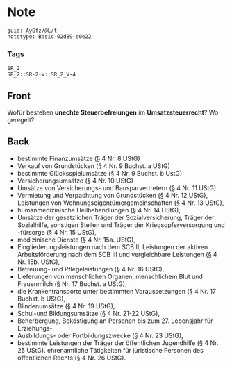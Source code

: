 # Note
```
guid: AyGfz/@L/t
notetype: Basic-02d89-e0e22
```

### Tags
```
SR_2
SR_2::SR-2-V::SR_2_V-4
```

## Front
Wofür bestehen <b>unechte Steuerbefreiungen</b> im
<b>Umsatzsteuerrecht</b>? Wo geregelt?

## Back
<ul>
  <li>bestimmte Finanzumsätze (§ 4 Nr. 8 UStG)
  <li>Verkauf von Grundstücken (§ 4 Nr. 9 Buchst. a UStG)
  <li>bestimmte Glücksspielumsätze (§ 4 Nr. 9 Buchst. b UstG)
  <li>Versicherungsumsätze (§ 4 Nr. 10 UStG)
  <li>Umsätze von Versicherungs- und Bausparvertretern (§ 4 Nr. 11
  UStG)
  <li>Vermietung und Verpachtung von Grundstücken (§ 4 Nr. 12
  UStG), Leistungen von Wohnungseigentümergemeinschaften (§ 4 Nr.
  13 UStG),
  <li>humanmedizinische Heilbehandlungen (§ 4 Nr. 14 UStG),
  <li>Umsätze der gesetzlichen Träger der Sozialversicherung,
  Träger der Sozialhilfe, sonstigen Stellen und Träger der
  Kriegsopferversorgung und -fürsorge (§ 4 Nr. 15 UStG),
  <li>medizinische Dienste (§ 4 Nr. 15a. UStG),
  <li>Eingliederungsleistungen nach dem SCB II, Leistungen der
  aktiven Arbeitsförderung nach dem SCB III und vergleichbare
  Leistungen (§ 4 Nr. 15b. UStG),
  <li>Betreuung- und Pflegeleistungen (§ 4 Nr. 16 UStC),
  <li>Lieferungen von menschlichen Organen, menschlichem Blut und
  Frauenmilch (§ Nr. 17 Buchst. a UStG),
  <li>die Krankentransporte unter bestimmten Voraussetzungen (§ 4
  Nr. 17 Buchst. b UStG),
  <li>Blindenumsätze (§ 4 Nr. 19 UStG),
  <li>Schul-und Bildungsumsätze (§ 4 Nr. 21-22 UStG),
  <li>Beherbergung, Beköstigung an Personen bis zum 27. Lebensjahr
  für Erziehungs-,
  <li>Ausbildungs- oder Fortbildungszwecke (§ 4 Nr. 23 UStG),
  <li>bestimmte Leistungen der Träger der öffentlichen Jugendhilfe
  (§ 4 Nr. 25 UStG). ehrenamtliche Tätigkeiten für juristische
  Personen des öffentlichen Rechts (§ 4 Nr. 26 UStG).
</ul>
